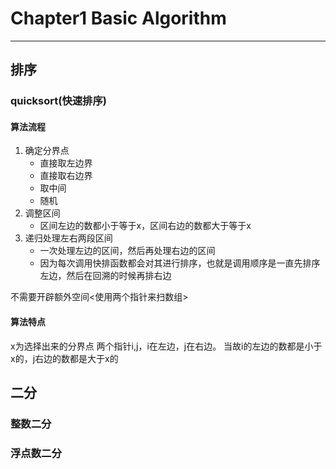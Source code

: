 # Chapter1 Basic Algorithm
---

## 排序

### quicksort(快速排序)

#### 算法流程
1. 确定分界点
   + 直接取左边界
   + 直接取右边界
   + 取中间
   + 随机
2. 调整区间
   + 区间左边的数都小于等于x，区间右边的数都大于等于x
3. 递归处理左右两段区间
   + 一次处理左边的区间，然后再处理右边的区间
   + 因为每次调用快排函数都会对其进行排序，也就是调用顺序是一直先排序左边，然后在回溯的时候再排右边

不需要开辟额外空间<使用两个指针来扫数组>



#### 算法特点
x为选择出来的分界点
两个指针i,j，i在左边，j在右边。
当故i的左边的数都是小于x的，j右边的数都是大于x的

## 二分

### 整数二分

### 浮点数二分

## 
